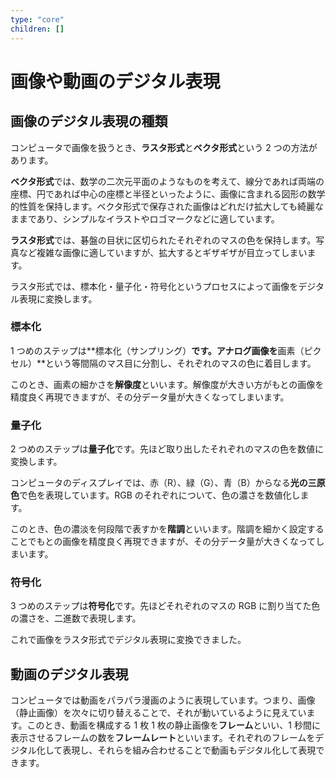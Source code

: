 ```yaml
---
type: "core"
children: []
---
```


# 画像や動画のデジタル表現

## 画像のデジタル表現の種類

コンピュータで画像を扱うとき、**ラスタ形式**と**ベクタ形式**という 2 つの方法があります。

**ベクタ形式**では、数学の二次元平面のようなものを考えて、線分であれば両端の座標、円であれば中心の座標と半径といったように、画像に含まれる図形の数学的性質を保持します。ベクタ形式で保存された画像はどれだけ拡大しても綺麗なままであり、シンプルなイラストやロゴマークなどに適しています。

**ラスタ形式**では、碁盤の目状に区切られたそれぞれのマスの色を保持します。写真など複雑な画像に適していますが、拡大するとギザギザが目立ってしまいます。

ラスタ形式では、標本化・量子化・符号化というプロセスによって画像をデジタル表現に変換します。

### 標本化

1 つめのステップは**標本化（サンプリング）**です。アナログ画像を**画素（ピクセル）**という等間隔のマス目に分割し、それぞれのマスの色に着目します。

このとき、画素の細かさを**解像度**といいます。解像度が大きい方がもとの画像を精度良く再現できますが、その分データ量が大きくなってしまいます。

### 量子化

2 つめのステップは**量子化**です。先ほど取り出したそれぞれのマスの色を数値に変換します。

コンピュータのディスプレイでは、赤（R）、緑（G）、青（B）からなる**光の三原色**で色を表現しています。RGB のそれぞれについて、色の濃さを数値化します。

このとき、色の濃淡を何段階で表すかを**階調**といいます。階調を細かく設定することでもとの画像を精度良く再現できますが、その分データ量が大きくなってしまいます。

### 符号化

3 つめのステップは**符号化**です。先ほどそれぞれのマスの RGB に割り当てた色の濃さを、二進数で表現します。

これで画像をラスタ形式でデジタル表現に変換できました。

## 動画のデジタル表現

コンピュータでは動画をパラパラ漫画のように表現しています。つまり、画像（静止画像）を次々に切り替えることで、それが動いているように見えています。このとき、動画を構成する 1 枚 1 枚の静止画像を**フレーム**といい、1 秒間に表示させるフレームの数を**フレームレート**といいます。それぞれのフレームをデジタル化して表現し、それらを組み合わせることで動画もデジタル化して表現できます。
